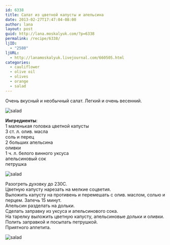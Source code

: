 ```yaml
---
id: 6338
title: Салат из цветной капусты и апельсина
date: 2013-02-27T17:47:04-08:00
author: lana
layout: post
guid: http://lana.moskalyuk.com/?p=6338
permalink: /recipe/6338/
ljID:
  - "2580"
ljURL:
  - http://lanamoskalyuk.livejournal.com/660505.html
categories:
  - cauliflower
  - olive oil
  - olives
  - orange
  - salad
---
```

Очень вкусный и необычный салат. Легкий и очень весенний.

![salad](http://farm9.staticflickr.com/8093/8513657695_4cf608237e_c.jpg) 

**Ингредиенты**:  
1 маленькая головка цветной капусты  
3 ст. л. олив. масла  
соль и перец  
2 больших апельсина  
оливки  
1 ч. л. белого винного уксуса  
апельсиновый сок  
петрушка

![salad](http://farm9.staticflickr.com/8230/8514770838_07a1cd7289_c.jpg) 

Разогреть духовку до 230С.  
Цветную капусту нарезать на мелкие соцветия.  
Выложить капусту на противень и перемешать с олив. маслом, солью и перцем. Запечь 15 минут.  
Апельсин разделать на дольки.  
Сделать заправку из уксуса и апельсинового сока.  
На тарелку выложить цветную капусту, апельсиновые дольки и оливки. Полить заправкой и посыпать петрушкой.  
Приятного аппетита.

![salad](http://farm9.staticflickr.com/8246/8514770138_02ac071544_c.jpg)